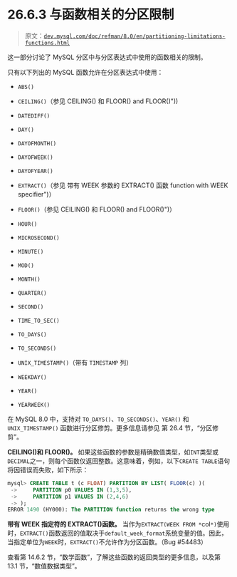 # 26.6.3 与函数相关的分区限制

> 原文：[`dev.mysql.com/doc/refman/8.0/en/partitioning-limitations-functions.html`](https://dev.mysql.com/doc/refman/8.0/en/partitioning-limitations-functions.html)

这一部分讨论了 MySQL 分区中与分区表达式中使用的函数相关的限制。

只有以下列出的 MySQL 函数允许在分区表达式中使用：

+   `ABS()`

+   `CEILING()`（参见 CEILING() 和 FLOOR() and FLOOR()"))

+   `DATEDIFF()`

+   `DAY()`

+   `DAYOFMONTH()`

+   `DAYOFWEEK()`

+   `DAYOFYEAR()`

+   `EXTRACT()`（参见 带有 WEEK 参数的 EXTRACT() 函数 function with WEEK specifier")）

+   `FLOOR()`（参见 CEILING() 和 FLOOR() and FLOOR()")）

+   `HOUR()`

+   `MICROSECOND()`

+   `MINUTE()`

+   `MOD()`

+   `MONTH()`

+   `QUARTER()`

+   `SECOND()`

+   `TIME_TO_SEC()`

+   `TO_DAYS()`

+   `TO_SECONDS()`

+   `UNIX_TIMESTAMP()`（带有 `TIMESTAMP` 列）

+   `WEEKDAY()`

+   `YEAR()`

+   `YEARWEEK()`

在 MySQL 8.0 中，支持对 `TO_DAYS()`、`TO_SECONDS()`、`YEAR()` 和 `UNIX_TIMESTAMP()` 函数进行分区修剪。更多信息请参见 第 26.4 节，“分区修剪”。

**CEILING()和 FLOOR()。** 如果这些函数的参数是精确数值类型，如`INT`类型或`DECIMAL`之一，则每个函数仅返回整数。这意味着，例如，以下`CREATE TABLE`语句将因错误而失败，如下所示：

```sql
mysql> CREATE TABLE t (c FLOAT) PARTITION BY LIST( FLOOR(c) )(
 ->     PARTITION p0 VALUES IN (1,3,5),
 ->     PARTITION p1 VALUES IN (2,4,6)
 -> );
ERROR 1490 (HY000): The PARTITION function returns the wrong type
```

**带有 WEEK 指定符的 EXTRACT()函数。** 当作为`EXTRACT(WEEK FROM *`col`*)`使用时，`EXTRACT()`函数返回的值取决于`default_week_format`系统变量的值。因此，当指定单位为`WEEK`时，`EXTRACT()`不允许作为分区函数。（Bug #54483）

查看第 14.6.2 节，“数学函数”，了解这些函数的返回类型的更多信息，以及第 13.1 节，“数值数据类型”。
